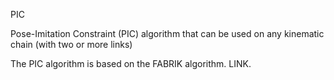 PIC

Pose-Imitation Constraint (PIC) algorithm that can be used on any 
kinematic chain (with two or more links) 

The PIC algorithm is based on the FABRIK algorithm. LINK.
